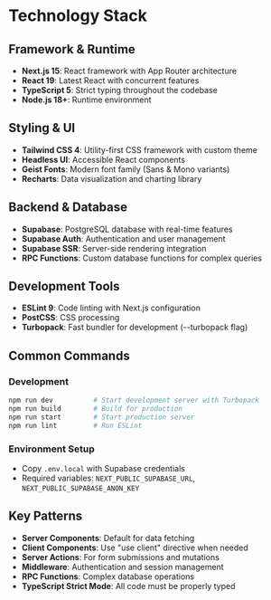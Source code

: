 # Technology Stack

## Framework & Runtime
- **Next.js 15**: React framework with App Router architecture
- **React 19**: Latest React with concurrent features
- **TypeScript 5**: Strict typing throughout the codebase
- **Node.js 18+**: Runtime environment

## Styling & UI
- **Tailwind CSS 4**: Utility-first CSS framework with custom theme
- **Headless UI**: Accessible React components
- **Geist Fonts**: Modern font family (Sans & Mono variants)
- **Recharts**: Data visualization and charting library

## Backend & Database
- **Supabase**: PostgreSQL database with real-time features
- **Supabase Auth**: Authentication and user management
- **Supabase SSR**: Server-side rendering integration
- **RPC Functions**: Custom database functions for complex queries

## Development Tools
- **ESLint 9**: Code linting with Next.js configuration
- **PostCSS**: CSS processing
- **Turbopack**: Fast bundler for development (--turbopack flag)

## Common Commands

### Development
```bash
npm run dev          # Start development server with Turbopack
npm run build        # Build for production
npm run start        # Start production server
npm run lint         # Run ESLint
```

### Environment Setup
- Copy `.env.local` with Supabase credentials
- Required variables: `NEXT_PUBLIC_SUPABASE_URL`, `NEXT_PUBLIC_SUPABASE_ANON_KEY`

## Key Patterns
- **Server Components**: Default for data fetching
- **Client Components**: Use "use client" directive when needed
- **Server Actions**: For form submissions and mutations
- **Middleware**: Authentication and session management
- **RPC Functions**: Complex database operations
- **TypeScript Strict Mode**: All code must be properly typed
